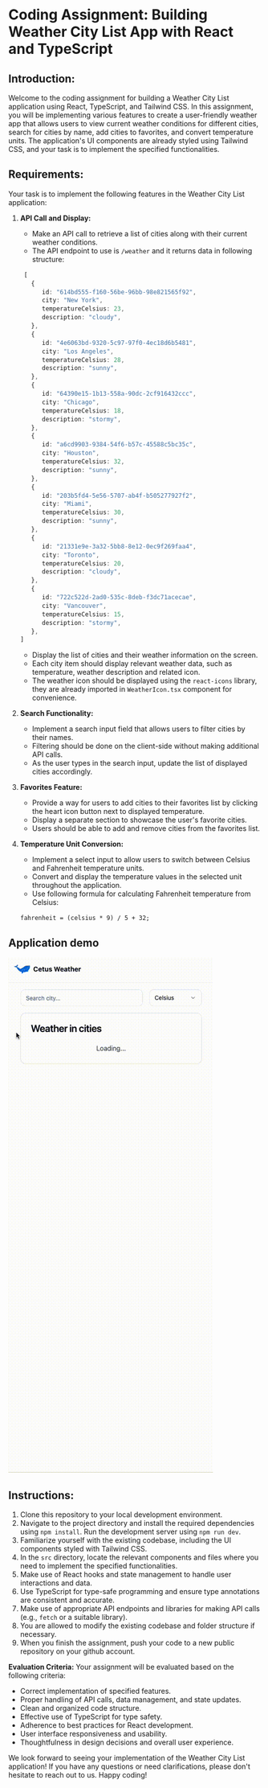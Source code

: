 # Coding Assignment: Building Weather City List App with React and TypeScript

## Introduction:

Welcome to the coding assignment for building a Weather City List application using React, TypeScript, and Tailwind CSS. In this assignment, you will be implementing various features to create a user-friendly weather app that allows users to view current weather conditions for different cities, search for cities by name, add cities to favorites, and convert temperature units. The application's UI components are already styled using Tailwind CSS, and your task is to implement the specified functionalities.

## Requirements:

Your task is to implement the following features in the Weather City List application:

1. **API Call and Display:**

   - Make an API call to retrieve a list of cities along with their current weather conditions.
   - The API endpoint to use is `/weather` and it returns data in following structure:

   ```Typescript
    [
      {
         id: "614bd555-f160-56be-96bb-98e821565f92",
         city: "New York",
         temperatureCelsius: 23,
         description: "cloudy",
      },
      {
         id: "4e6063bd-9320-5c97-97f0-4ec18d6b5481",
         city: "Los Angeles",
         temperatureCelsius: 28,
         description: "sunny",
      },
      {
         id: "64390e15-1b13-558a-90dc-2cf916432ccc",
         city: "Chicago",
         temperatureCelsius: 18,
         description: "stormy",
      },
      {
         id: "a6cd9903-9384-54f6-b57c-45588c5bc35c",
         city: "Houston",
         temperatureCelsius: 32,
         description: "sunny",
      },
      {
         id: "203b5fd4-5e56-5707-ab4f-b505277927f2",
         city: "Miami",
         temperatureCelsius: 30,
         description: "sunny",
      },
      {
         id: "21331e9e-3a32-5bb8-8e12-0ec9f269faa4",
         city: "Toronto",
         temperatureCelsius: 20,
         description: "cloudy",
      },
      {
         id: "722c522d-2ad0-535c-8deb-f3dc71acecae",
         city: "Vancouver",
         temperatureCelsius: 15,
         description: "stormy",
      },
   ]
   ```

   - Display the list of cities and their weather information on the screen.
   - Each city item should display relevant weather data, such as temperature, weather description and related icon.
   - The weather icon should be displayed using the `react-icons` library, they are already imported in `WeatherIcon.tsx` component for convenience.

2. **Search Functionality:**

   - Implement a search input field that allows users to filter cities by their names.
   - Filtering should be done on the client-side without making additional API calls.
   - As the user types in the search input, update the list of displayed cities accordingly.

3. **Favorites Feature:**

   - Provide a way for users to add cities to their favorites list by clicking the heart icon button next to displayed temperature.
   - Display a separate section to showcase the user's favorite cities.
   - Users should be able to add and remove cities from the favorites list.

4. **Temperature Unit Conversion:**
   - Implement a select input to allow users to switch between Celsius and Fahrenheit temperature units.
   - Convert and display the temperature values in the selected unit throughout the application.
   - Use following formula for calculating Fahrenheit temperature from Celsius:
   ```
   fahrenheit = (celsius * 9) / 5 + 32;
   ```

## Application demo

![Demo](public/demo.gif)

## Instructions:

1. Clone this repository to your local development environment.
2. Navigate to the project directory and install the required dependencies using `npm install`. Run the development server using `npm run dev`.
3. Familiarize yourself with the existing codebase, including the UI components styled with Tailwind CSS.
4. In the `src` directory, locate the relevant components and files where you need to implement the specified functionalities.
5. Make use of React hooks and state management to handle user interactions and data.
6. Use TypeScript for type-safe programming and ensure type annotations are consistent and accurate.
7. Make use of appropriate API endpoints and libraries for making API calls (e.g., `fetch` or a suitable library).
8. You are allowed to modify the existing codebase and folder structure if necessary.
9. When you finish the assignment, push your code to a new public repository on your github account.

**Evaluation Criteria:**
Your assignment will be evaluated based on the following criteria:

- Correct implementation of specified features.
- Proper handling of API calls, data management, and state updates.
- Clean and organized code structure.
- Effective use of TypeScript for type safety.
- Adherence to best practices for React development.
- User interface responsiveness and usability.
- Thoughtfulness in design decisions and overall user experience.

We look forward to seeing your implementation of the Weather City List application! If you have any questions or need clarifications, please don't hesitate to reach out to us. Happy coding!
